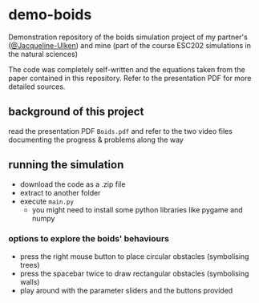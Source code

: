 # demo-boids
Demonstration repository of the boids simulation project of my partner's ([@Jacqueline-Ulken](https://github.com/Jacqueline-Ulken))
and mine (part of the course ESC202 simulations in the natural sciences)

The code was completely self-written and the equations taken from the paper contained in this repository. Refer to the presentation PDF for more detailed sources.

## background of this project
read the presentation PDF `Boids.pdf` and refer to the two video files documenting the progress & problems along the way

## running the simulation
- download the code as a .zip file
- extract to another folder
- execute `main.py`
  - you might need to install some python libraries like pygame and numpy

### options to explore the boids' behaviours
- press the right mouse button to place circular obstacles (symbolising trees)
- press the spacebar twice to draw rectangular obstacles (symbolising walls)
- play around with the parameter sliders and the buttons provided

